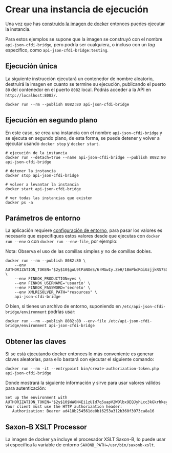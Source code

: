 # Crear una instancia de ejecución

Una vez que has [construido la imagen de docker](docker-construir.md) entonces puedes ejecutar la instancia.

Para estos ejemplos se supone que la imagen se construyó con el nombre `api-json-cfdi-bridge`,
pero podría ser cualquiera, o incluso con un *tag* específico, como `api-json-cfdi-bridge:testing`.

## Ejecución única

La siguiente instrucción ejecutará un contenedor de nombre aleatorio, destruirá la imagen en cuanto se termine su ejecución,
publicando el puerto `80` del contenedor en el puerto `8082` local. Podrás acceder a la API en `http://localhost:8082/`.

```shell
docker run --rm --publish 8082:80 api-json-cfdi-bridge
```

## Ejecución en segundo plano

En este caso, se crea una instancia con el nombre `api-json-cfdi-bridge` y se ejecuta en segundo plano,
de esta forma, se puede detener y volver a ejecutar usando `docker stop` y `docker start`.

```shell
# ejecución de la instancia
docker run --detach=true --name api-json-cfdi-bridge --publish 8082:80 api-json-cfdi-bridge

# detener la instancia
docker stop api-json-cfdi-bridge

# volver a levantar la instancia
docker start api-json-cfdi-bridge

# ver todas las instancias que existen
docker ps -a
```

## Parámetros de entorno

La aplicación requiere [configuración de entorno](configuracion.md), para pasar los valores es necesario que
especifiques estos valores desde que ejecutas con `docker run --env` o con `docker run --env-file`, por ejemplo:

Nota: Observa el uso de las comillas simples y no de comillas dobles.

```shell
docker run --rm --publish 8082:80 \
    --env AUTHORIZATION_TOKEN='$2y$10$guL9tPaNOeS/6rMGwIy.ZeH/1BmPbcRGiGzjjkRS7SDI0bM9mBMV' \
    --env FINKOK_PRODUCTION=yes \
    --env FINKOK_USERNAME='usuario' \
    --env FINKOK_PASSWORD='secreto' \
    --env XMLRESOLVER_PATH="resources" \
    api-json-cfdi-bridge
```

O bien, si tienes un archivo de entorno, suponiendo en `/etc/api-json-cfdi-bridge/environment` podrías usar:

```shell
docker run --rm --publish 8082:80 --env-file /etc/api-json-cfdi-bridge/environment api-json-cfdi-bridge
```

## Obtener las claves

Si se está ejecutando docker entonces lo más conveniente es generar claves aleatorias, para ello bastará
con ejecutar el siguiente comando:

```shell
docker run --rm -it --entrypoint bin/create-authorization-token.php api-json-cfdi-bridge
```

Donde mostrará la siguiente información y sirve para usar valores válidos para autenticación:

```text
Set up the environment with AUTHORIZATION_TOKEN='$2y$10$WW0N4Ei1zUId7q5uapV2WOlbx9EQJyhLcc3kGkrhkey9I6ip1cCgS'
Your client must use the HTTP authorization header:
   Authorization: Bearer ad418b254561de0b16253a312b360f3973ca8a16
```

## Saxon-B XSLT Processor

La imagen de docker ya incluye el procesador XSLT Saxon-B, lo puede usar si especifica la variable de entorno
`SAXONB_PATH=/usr/bin/saxonb-xslt`.
